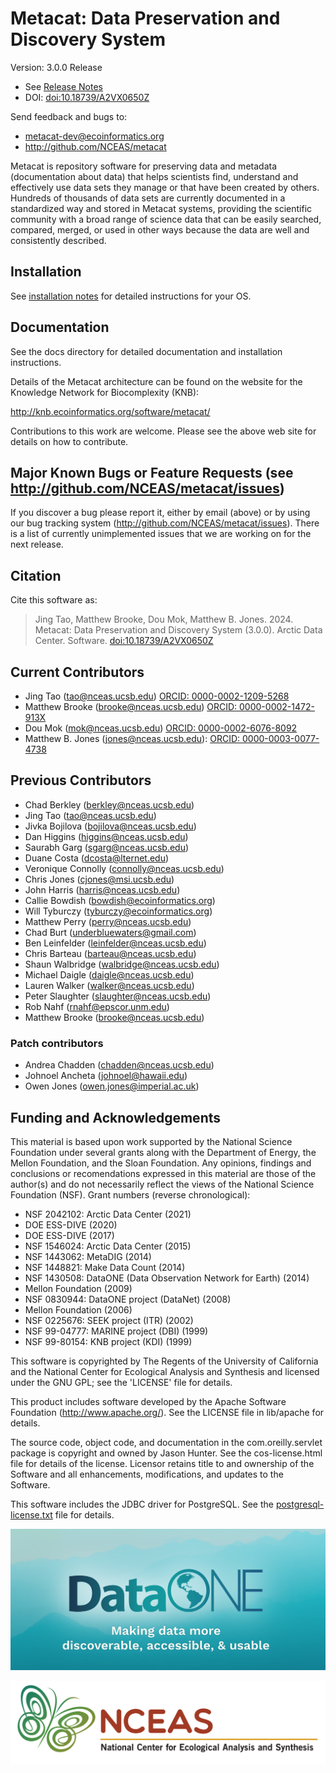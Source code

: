 # Metacat: Data Preservation and Discovery System

Version: 3.0.0 Release
- See [Release Notes](RELEASE-NOTES.md)
- DOI: [doi:10.18739/A2VX0650Z](https://doi.org/10.18739/A2VX0650Z)

Send feedback and bugs to: 

- metacat-dev@ecoinformatics.org
- http://github.com/NCEAS/metacat

Metacat is repository software for preserving data and metadata
(documentation about data) that helps scientists find, understand and
effectively use data sets they manage or that have been created by
others. Hundreds of thousands of data sets are currently documented in
a standardized way and stored in Metacat systems, providing the
scientific community with a broad range of science data that can be
easily searched, compared, merged, or used in other ways because the
data are well and consistently described.

## Installation
See [installation notes](./docs/user/metacat/source/install.rst) for detailed instructions for your OS.

## Documentation
See the docs directory for detailed documentation and installation
instructions.

Details of the Metacat architecture can be found on the website for
the Knowledge Network for Biocomplexity (KNB):

  http://knb.ecoinformatics.org/software/metacat/

Contributions to this work are welcome.  Please see the above web site
for details on how to contribute.

## Major Known Bugs or Feature Requests (see http://github.com/NCEAS/metacat/issues)
If you discover a bug please report it, either by email (above) or by using
our bug tracking system (http://github.com/NCEAS/metacat/issues). There is a
list of currently unimplemented issues that we are working on
for the next release.

## Citation

Cite this software as:

> Jing Tao, Matthew Brooke, Dou Mok, Matthew B. Jones. 2024. Metacat: Data Preservation and Discovery System (3.0.0). Arctic Data Center. Software. [doi:10.18739/A2VX0650Z](https://doi.org/10.18739/A2VX0650Z)

## Current Contributors

- Jing Tao (tao@nceas.ucsb.edu) [ORCID: 0000-0002-1209-5268](https://orcid.org/0000-0002-1209-5268)
- Matthew Brooke (brooke@nceas.ucsb.edu) [ORCID: 0000-0002-1472-913X](https://orcid.org/0000-0002-1472-913X)
- Dou Mok (mok@nceas.ucsb.edu) [ORCID: 0000-0002-6076-8092](https://orcid.org/0000-0002-6076-8092)
- Matthew B. Jones (jones@nceas.ucsb.edu): [ORCID: 0000-0003-0077-4738](https://orcid.org/0000-0003-0077-4738)

## Previous Contributors

- Chad Berkley (berkley@nceas.ucsb.edu)
- Jing Tao (tao@nceas.ucsb.edu)
- Jivka Bojilova (bojilova@nceas.ucsb.edu)
- Dan Higgins (higgins@nceas.ucsb.edu)
- Saurabh Garg (sgarg@nceas.ucsb.edu)
- Duane Costa (dcosta@lternet.edu)
- Veronique Connolly (connolly@nceas.ucsb.edu)
- Chris Jones (cjones@msi.ucsb.edu)
- John Harris (harris@nceas.ucsb.edu)
- Callie Bowdish (bowdish@ecoinformatics.org)
- Will Tyburczy (tyburczy@ecoinformatics.org)
- Matthew Perry (perry@nceas.ucsb.edu)
- Chad Burt (underbluewaters@gmail.com)
- Ben Leinfelder (leinfelder@nceas.ucsb.edu)
- Chris Barteau (barteau@nceas.ucsb.edu)
- Shaun Walbridge (walbridge@nceas.ucsb.edu)
- Michael Daigle (daigle@nceas.ucsb.edu)
- Lauren Walker (walker@nceas.ucsb.edu)
- Peter Slaughter (slaughter@nceas.ucsb.edu)
- Rob Nahf (rnahf@epscor.unm.edu)
- Matthew Brooke (brooke@nceas.ucsb.edu)

### Patch contributors
- Andrea Chadden (chadden@nceas.ucsb.edu)
- Johnoel Ancheta (johnoel@hawaii.edu)
- Owen Jones (owen.jones@imperial.ac.uk)

## Funding and Acknowledgements

This material is based upon work supported by the National Science Foundation under several grants along with the Department of Energy, the Mellon Foundation, and the Sloan Foundation.  Any opinions, findings and conclusions or recomendations expressed in this material are those of the author(s) and do not necessarily reflect the views of the National Science Foundation (NSF). Grant numbers (reverse chronological):

- NSF 2042102: Arctic Data Center (2021)
- DOE ESS-DIVE (2020)
- DOE ESS-DIVE (2017)
- NSF 1546024: Arctic Data Center (2015)
- NSF 1443062: MetaDIG (2014)
- NSF 1448821: Make Data Count (2014)
- NSF 1430508: DataONE (Data Observation Network for Earth) (2014)
- Mellon Foundation (2009)
- NSF 0830944: DataONE project (DataNet) (2008)
- Mellon Foundation (2006)
- NSF 0225676: SEEK project (ITR) (2002)
- NSF 99-04777: MARINE project (DBI) (1999)
- NSF 99-80154: KNB project (KDI) (1999)

This software is copyrighted by The Regents of the University of California
and the National Center for Ecological Analysis and Synthesis
and licensed under the GNU GPL; see the 'LICENSE' file for
details.

This product includes software developed by the Apache Software
Foundation (http://www.apache.org/). See the LICENSE file in lib/apache
for details.

The source code, object code, and documentation in the com.oreilly.servlet
package is copyright and owned by Jason Hunter. See the cos-license.html file
for details of the license.  Licensor retains title to and ownership of the
Software and all enhancements, modifications, and updates to the Software.

This software includes the JDBC driver for PostgreSQL. See the [postgresql-license.txt](.lib/postgresql-license.txt)
 file for details.

[![DataONE_footer](docs/_images/DataONE_Logo_Banner.png)](https://dataone.org)

[![nceas_footer](docs/_images/NCEAS_Logo4C_WhiteBkg.jpg)](https://www.nceas.ucsb.edu)